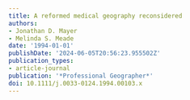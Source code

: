 ```yaml
---
title: A reformed medical geography reconsidered
authors:
- Jonathan D. Mayer
- Melinda S. Meade
date: '1994-01-01'
publishDate: '2024-06-05T20:56:23.955502Z'
publication_types:
- article-journal
publication: '*Professional Geographer*'
doi: 10.1111/j.0033-0124.1994.00103.x
---
```

